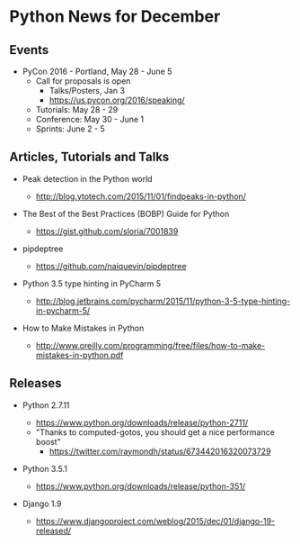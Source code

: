 # Python News for December

## Events

* PyCon 2016 - Portland, May 28 - June 5
	* Call for proposals is open
		* Talks/Posters, Jan 3
		* https://us.pycon.org/2016/speaking/
	* Tutorials: May 28 - 29
	* Conference: May 30 - June 1
	* Sprints: June 2 - 5

## Articles, Tutorials and Talks


* Peak detection in the Python world
	* http://blog.ytotech.com/2015/11/01/findpeaks-in-python/

* The Best of the Best Practices (BOBP) Guide for Python
	* https://gist.github.com/sloria/7001839

* pipdeptree
	* https://github.com/naiquevin/pipdeptree

* Python 3.5 type hinting in PyCharm 5
	* http://blog.jetbrains.com/pycharm/2015/11/python-3-5-type-hinting-in-pycharm-5/

* How to Make Mistakes in Python
	* http://www.oreilly.com/programming/free/files/how-to-make-mistakes-in-python.pdf

## Releases

* Python 2.7.11
	* https://www.python.org/downloads/release/python-2711/
	* "Thanks to computed-gotos, you should get a nice performance boost"
		* https://twitter.com/raymondh/status/673442016320073729

* Python 3.5.1
	* https://www.python.org/downloads/release/python-351/

* Django 1.9
	* https://www.djangoproject.com/weblog/2015/dec/01/django-19-released/

